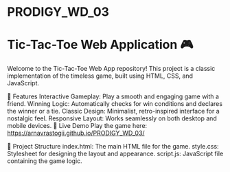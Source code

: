 # PRODIGY_WD_03
# Tic-Tac-Toe Web Application 🎮
Welcome to the Tic-Tac-Toe Web App repository! This project is a classic implementation of the timeless game, built using HTML, CSS, and JavaScript.

🌟 Features
Interactive Gameplay: Play a smooth and engaging game with a friend.
Winning Logic: Automatically checks for win conditions and declares the winner or a tie.
Classic Design: Minimalist, retro-inspired interface for a nostalgic feel.
Responsive Layout: Works seamlessly on both desktop and mobile devices.
🚀 Live Demo
Play the game here: https://arnavrastogii.github.io/PRODIGY_WD_03/

📂 Project Structure
index.html: The main HTML file for the game.
style.css: Stylesheet for designing the layout and appearance.
script.js: JavaScript file containing the game logic.
